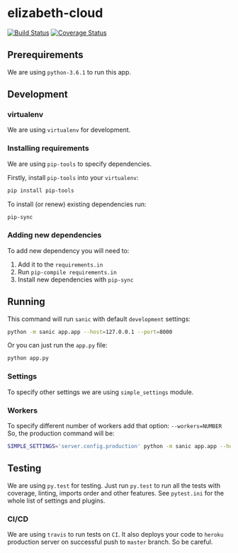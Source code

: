 # elizabeth-cloud

[![Build Status](https://travis-ci.org/wemake-services/elizabeth-cloud.svg?branch=master)](https://travis-ci.org/wemake-services/elizabeth-cloud) [![Coverage Status](https://coveralls.io/repos/github/wemake-services/elizabeth-cloud/badge.svg?branch=master)](https://coveralls.io/github/wemake-services/elizabeth-cloud?branch=master)

## Prerequirements

We are using `python-3.6.1` to run this app.


## Development

### virtualenv

We are using `virtualenv` for development.

### Installing requirements

We are using `pip-tools` to specify dependencies.

Firstly, install `pip-tools` into your `virtualenv`:

```bash
pip install pip-tools
```

To install (or renew) existing dependencies run:

```bash
pip-sync
```

### Adding new dependencies

To add new dependency you will need to:

1. Add it to the `requirements.in`
2. Run `pip-compile requirements.in`
3. Install new dependencies with `pip-sync`


## Running

This command will run `sanic` with default `development` settings:

```bash
python -m sanic app.app --host=127.0.0.1 --port=8000
```

Or you can just run the `app.py` file:

```bash
python app.py
```

### Settings

To specify other settings we are using `simple_settings` module.

### Workers

To specify different number of workers add that option: `--workers=NUMBER`
So, the production command will be:

```bash
SIMPLE_SETTINGS='server.config.production' python -m sanic app.app --host=127.0.0.1 --port=8000 --workers=4
```


## Testing

We are using `py.test` for testing. Just run `py.test` to run all the tests with coverage, linting, imports order and other features. See `pytest.ini` for the whole list of settings and plugins.

### CI/CD

We are using `travis` to run tests on `CI`. It also deploys your code to `heroku` production server on successful push to `master` branch. So be careful.

